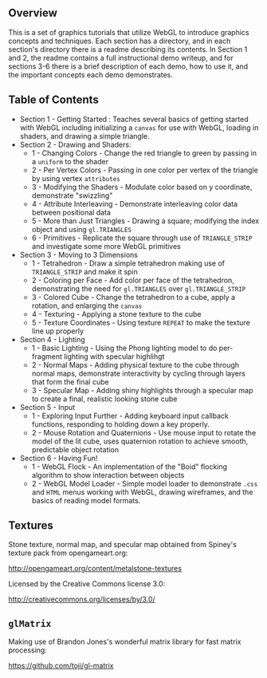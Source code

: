Overview
--------
This is a set of graphics tutorials that utilize WebGL to introduce graphics concepts and techniques.  Each section has a directory, and in each section's directory there is a readme describing its contents.  In Section 1 and 2, the readme contains a full instructional demo writeup, and for sections 3-6 there is a brief description of each demo, how to use it, and the important concepts each demo demonstrates.

Table of Contents
-----------------

* Section 1 - Getting Started : Teaches several basics of getting started with WebGL including initializing a `canvas` for use with WebGL, loading in shaders, and drawing a simple triangle.
* Section 2 - Drawing and Shaders:
    * 1 - Changing Colors - Change the red triangle to green by passing in a `uniform` to the shader
    * 2 - Per Vertex Colors - Passing in one color per vertex of the triangle by using vertex `attributes`
    * 3 - Modifying the Shaders - Modulate color based on y coordinate, demonstrate "swizzling"
    * 4 - Attribute Interleaving - Demonstrate interleaving color data between positional data 
    * 5 - More than Just Triangles - Drawing a square; modifying the index object and using `gl.TRIANGLES`
    * 6 - Primitives - Replicate the square through use of `TRIANGLE_STRIP` and investigate some more WebGL primitives
* Section 3 - Moving to 3 Dimensions
    * 1 - Tetrahedron - Draw a simple tetrahedron making use of `TRIANGLE_STRIP` and make it spin
    * 2 - Coloring per Face - Add color per face of the tetrahedron, demonstrating the need for `gl.TRIANGLES` over `gl.TRIANGLE_STRIP`
    * 3 - Colored Cube - Change the tetrahedron to a cube, apply a rotation, and enlarging the `canvas`
    * 4 - Texturing - Applying a stone texture to the cube
    * 5 - Texture Coordinates - Using texture `REPEAT` to make the texture line up properly
* Section 4 - Lighting
    * 1 - Basic Lighting - Using the Phong lighting model to do per-fragment lighting with specular highlihgt
    * 2 - Normal Maps - Adding physical texture to the cube through normal maps, demonstrate interactivity by cycling through layers that form the final cube
    * 3 - Specular Map - Adding shiny highlights through a specular map to create a final, realistic looking stone cube
* Section 5 - Input
    * 1 - Exploring Input Further - Adding keyboard input callback functions, responding to holding down a key properly.
    * 2 - Mouse Rotation and Quaternions - Use mouse input to rotate the model of the lit cube, uses quaternion rotation to achieve smooth, predictable object rotation
* Section 6 - Having Fun!
    * 1 - WebGL Flock - An implementation of the "Boid" flocking algorithm to show interaction between objects
    * 2 - WebGL Model Loader - Simple model loader to demonstrate `.css` and `HTML` menus working with WebGL, drawing wireframes, and the basics of reading model formats.

Textures
--------
Stone texture, normal map, and specular map obtained from Spiney's texture pack from opengameart.org:

http://opengameart.org/content/metalstone-textures

Licensed by the Creative Commons license 3.0:

http://creativecommons.org/licenses/by/3.0/

`glMatrix`
----------
Making use of Brandon Jones's wonderful matrix library for fast matrix processing:

https://github.com/toji/gl-matrix